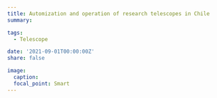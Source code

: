 ```yaml
---
title: Automization and operation of research telescopes in Chile
summary:

tags:
  - Telescope

date: '2021-09-01T00:00:00Z'
share: false

image:
  caption: 
  focal_point: Smart
---
```


